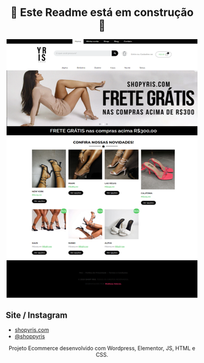 <h1 align="center">
 🚧 Este Readme está em construção 🚧
</h1>

<p align="center">
  <img alt="Shop-Yris" src="/imgs/designDesktop-ShopYris.png" width="500">
</p>

## Site / Instagram
- [shopyris.com](https://shopyris.com/)
- [@shoppyris](https://www.instagram.com/shopyris/)

<p align="center">Projeto Ecommerce desenvolvido com Wordpress, Elementor, JS, HTML e CSS.</p>

<div align="center">
	
<br>
